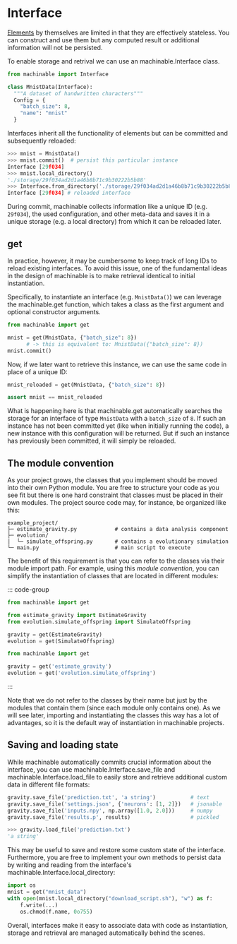 # Interface

[Elements](./element.md) by themselves are limited in that they are effectively stateless. You can construct and use them but any computed result or additional information will not be persisted. 

To enable storage and retrival we can use an <Pydoc>machinable.Interface</Pydoc> class.

```python
from machinable import Interface

class MnistData(Interface):
  """A dataset of handwritten characters"""
  Config = {
    "batch_size": 8,
    "name": "mnist"
  }
```

Interfaces inherit all the functionality of elements but can be committed and subsequently reloaded:

```python
>>> mnist = MnistData()
>>> mnist.commit()  # persist this particular instance
Interface [29f034]
>>> mnist.local_directory()
'./storage/29f034ad2d1a46b8b71c9b30222b5b88'
>>> Interface.from_directory('./storage/29f034ad2d1a46b8b71c9b30222b5b88')
Interface [29f034] # reloaded interface
```

During commit, machinable collects information like a unique ID (e.g. `29f034`), the used configuration, and other meta-data and saves it in a unique storage (e.g. a local directory) from which it can be reloaded later. 

## get

In practice, however, it may be cumbersome to keep track of long IDs to reload existing interfaces. To avoid this issue, one of the fundamental ideas in the design of machinable is to make retrieval identical to initial instantiation.

Specifically, to instantiate an interface (e.g. `MnistData()`) we can leverage the <Pydoc>machinable.get</Pydoc> function, which takes a class as the first argument and optional constructor arguments.

```python
from machinable import get

mnist = get(MnistData, {"batch_size": 8})
      # -> this is equivalent to: MnistData({"batch_size": 8})
mnist.commit()
```

Now, if we later want to retrieve this instance, we can use the same code in place of a unique ID:

```python
mnist_reloaded = get(MnistData, {"batch_size": 8})

assert mnist == mnist_reloaded
```

What is happening here is that <Pydoc caption="get()">machinable.get</Pydoc> automatically searches the storage for an interface of type `MnistData` with a `batch_size` of `8`. If such an instance has not been committed yet (like when initially running the code), a new instance with this configuration will be returned. But if such an instance has previously been committed, it will simply be reloaded.

## The module convention

As your project grows, the classes that you implement should be moved into their own Python module. You are free to structure your code as you see fit but there is one hard constraint that classes must be placed in their own modules. The project source code may, for instance, be organized like this:

```
example_project/
├─ estimate_gravity.py            # contains a data analysis component
├─ evolution/                   
|  └─ simulate_offspring.py       # contains a evolutionary simulation
└─ main.py                        # main script to execute
```

The benefit of this requirement is that you can refer to the classes via their module import path.
For example, using this *module convention*, you can simplify the instantiation of classes that are located in different modules:

::: code-group

```python [main.py (before)]
from machinable import get

from estimate_gravity import EstimateGravity
from evolution.simulate_offspring import SimulateOffspring

gravity = get(EstimateGravity)
evolution = get(SimulateOffspring)
```

```python [main.py (using the module convention)]
from machinable import get

gravity = get('estimate_gravity')
evolution = get('evolution.simulate_offspring')
```

:::

Note that we do not refer to the classes by their name but just by the modules that contain them (since each module only contains one). As we will see later, importing and instantiating the classes this way has a lot of advantages, so it is the default way of instantiation in machinable projects.


## Saving and loading state

While machinable automatically commits crucial information about the interface, you can use <Pydoc>machinable.Interface.save_file</Pydoc> and <Pydoc>machinable.Interface.load_file</Pydoc> to easily store and retrieve additional custom data in different file formats:

```python
gravity.save_file('prediction.txt', 'a string')           # text
gravity.save_file('settings.json', {'neurons': [1, 2]})   # jsonable
gravity.save_file('inputs.npy', np.array([1.0, 2.0]))     # numpy
gravity.save_file('results.p', results)                   # pickled

>>> gravity.load_file('prediction.txt')
'a string'
```

This may be useful to save and restore some custom state of the interface. Furthermore, you are free to implement your own methods to persist data by writing and reading from the interface's <Pydoc caption="local_directory()">machinable.Interface.local_directory</Pydoc>:

```python
import os
mnist = get("mnist_data")
with open(mnist.local_directory("download_script.sh"), "w") as f:
    f.write(...)
    os.chmod(f.name, 0o755)
```

Overall, interfaces make it easy to associate data with code as instantiation, storage and retrieval are managed automatically behind the scenes.
